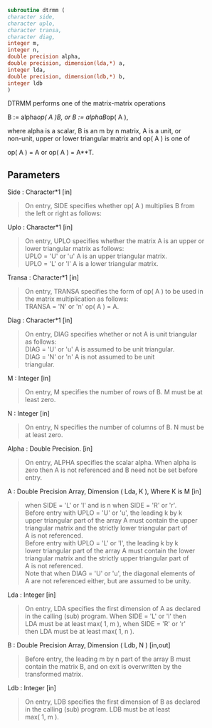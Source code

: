 ```fortran  
subroutine dtrmm (  
character side,  
character uplo,  
character transa,  
character diag,  
integer m,  
integer n,  
double precision alpha,  
double precision, dimension(lda,*) a,  
integer lda,  
double precision, dimension(ldb,*) b,  
integer ldb  
)  
```  
  
DTRMM  performs one of the matrix-matrix operations  
  
B := alpha*op( A )*B,   or   B := alpha*B*op( A ),  
  
where  alpha  is a scalar,  B  is an m by n matrix,  A  is a unit, or  
non-unit,  upper or lower triangular matrix  and  op( A )  is one  of  
  
op( A ) = A   or   op( A ) = A**T.  
  
## Parameters  
Side : Character*1 [in]  
> On entry,  SIDE specifies whether  op( A ) multiplies B from  
> the left or right as follows:  
  
Uplo : Character*1 [in]  
> On entry, UPLO specifies whether the matrix A is an upper or  
> lower triangular matrix as follows:  
> UPLO = 'U' or 'u'   A is an upper triangular matrix.  
> UPLO = 'L' or 'l'   A is a lower triangular matrix.  
  
Transa : Character*1 [in]  
> On entry, TRANSA specifies the form of op( A ) to be used in  
> the matrix multiplication as follows:  
> TRANSA = 'N' or 'n'   op( A ) = A.  
  
Diag : Character*1 [in]  
> On entry, DIAG specifies whether or not A is unit triangular  
> as follows:  
> DIAG = 'U' or 'u'   A is assumed to be unit triangular.  
> DIAG = 'N' or 'n'   A is not assumed to be unit  
> triangular.  
  
M : Integer [in]  
> On entry, M specifies the number of rows of B. M must be at  
> least zero.  
  
N : Integer [in]  
> On entry, N specifies the number of columns of B.  N must be  
> at least zero.  
  
Alpha : Double Precision. [in]  
> On entry,  ALPHA specifies the scalar  alpha. When  alpha is  
> zero then  A is not referenced and  B need not be set before  
> entry.  
  
A : Double Precision Array, Dimension ( Lda, K ), Where K is M [in]  
> when  SIDE = 'L' or 'l'  and is  n  when  SIDE = 'R' or 'r'.  
> Before entry  with  UPLO = 'U' or 'u',  the  leading  k by k  
> upper triangular part of the array  A must contain the upper  
> triangular matrix  and the strictly lower triangular part of  
> A is not referenced.  
> Before entry  with  UPLO = 'L' or 'l',  the  leading  k by k  
> lower triangular part of the array  A must contain the lower  
> triangular matrix  and the strictly upper triangular part of  
> A is not referenced.  
> Note that when  DIAG = 'U' or 'u',  the diagonal elements of  
> A  are not referenced either,  but are assumed to be  unity.  
  
Lda : Integer [in]  
> On entry, LDA specifies the first dimension of A as declared  
> in the calling (sub) program.  When  SIDE = 'L' or 'l'  then  
> LDA  must be at least  max( 1, m ),  when  SIDE = 'R' or 'r'  
> then LDA must be at least max( 1, n ).  
  
B : Double Precision Array, Dimension ( Ldb, N ) [in,out]  
> Before entry,  the leading  m by n part of the array  B must  
> contain the matrix  B,  and  on exit  is overwritten  by the  
> transformed matrix.  
  
Ldb : Integer [in]  
> On entry, LDB specifies the first dimension of B as declared  
> in  the  calling  (sub)  program.   LDB  must  be  at  least  
> max( 1, m ).  
  
